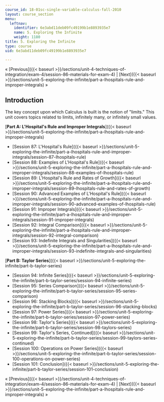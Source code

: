 ```yaml
---
course_id: 18-01sc-single-variable-calculus-fall-2010
layout: course_section
menu:
  leftnav:
    identifier: 6e3abd11deb09fc49199b1e8893935e7
    name: 5. Exploring the Infinite
    weight: 1180
title: 5. Exploring the Infinite
type: course
uid: 6e3abd11deb09fc49199b1e8893935e7

---
```


« [Previous]({{< baseurl >}}/sections/unit-4-techniques-of-integration/exam-4/session-86-materials-for-exam-4) | [Next]({{< baseurl >}}/sections/unit-5-exploring-the-infinite/part-a-lhospitals-rule-and-improper-integrals) »

Introduction
------------

The key concept upon which Calculus is built is the notion of "limits." This unit covers topics related to limits, infinitely many, or infinitely small values.

[**Part A: L'Hospital's Rule and Improper Integrals**]({{< baseurl >}}/sections/unit-5-exploring-the-infinite/part-a-lhospitals-rule-and-improper-integrals)

*   [Session 87: L'Hospital's Rule]({{< baseurl >}}/sections/unit-5-exploring-the-infinite/part-a-lhospitals-rule-and-improper-integrals/session-87-lhospitals-rule)
*   [Session 88: Examples of L'Hospital's Rule]({{< baseurl >}}/sections/unit-5-exploring-the-infinite/part-a-lhospitals-rule-and-improper-integrals/session-88-examples-of-lhospitals-rule)
*   [Session 89: L'Hospital's Rule and Rates of Growth]({{< baseurl >}}/sections/unit-5-exploring-the-infinite/part-a-lhospitals-rule-and-improper-integrals/session-89-lhospitals-rule-and-rates-of-growth)
*   [Session 90: Advanced Examples of L'Hospital's Rule]({{< baseurl >}}/sections/unit-5-exploring-the-infinite/part-a-lhospitals-rule-and-improper-integrals/session-90-advanced-examples-of-lhospitals-rule)
*   [Session 91: Improper Integrals]({{< baseurl >}}/sections/unit-5-exploring-the-infinite/part-a-lhospitals-rule-and-improper-integrals/session-91-improper-integrals)
*   [Session 92: Integral Comparison]({{< baseurl >}}/sections/unit-5-exploring-the-infinite/part-a-lhospitals-rule-and-improper-integrals/session-92-integral-comparison)
*   [Session 93: Indefinite Integrals and Singularities]({{< baseurl >}}/sections/unit-5-exploring-the-infinite/part-a-lhospitals-rule-and-improper-integrals/session-93-indefinite-integrals-and-singularities)

[**Part B: Taylor Series**]({{< baseurl >}}/sections/unit-5-exploring-the-infinite/part-b-taylor-series)

*   [Session 94: Infinite Series]({{< baseurl >}}/sections/unit-5-exploring-the-infinite/part-b-taylor-series/session-94-infinite-series)
*   [Session 95: Series Comparison]({{< baseurl >}}/sections/unit-5-exploring-the-infinite/part-b-taylor-series/session-95-series-comparison)
*   [Session 96: Stacking Blocks]({{< baseurl >}}/sections/unit-5-exploring-the-infinite/part-b-taylor-series/session-96-stacking-blocks)
*   [Session 97: Power Series]({{< baseurl >}}/sections/unit-5-exploring-the-infinite/part-b-taylor-series/session-97-power-series)
*   [Session 98: Taylor's Series]({{< baseurl >}}/sections/unit-5-exploring-the-infinite/part-b-taylor-series/session-98-taylors-series)
*   [Session 99: Taylor's Series, Continued]({{< baseurl >}}/sections/unit-5-exploring-the-infinite/part-b-taylor-series/session-99-taylors-series-continued)
*   [Session 100: Operations on Power Series]({{< baseurl >}}/sections/unit-5-exploring-the-infinite/part-b-taylor-series/session-100-operations-on-power-series)
*   [Session 101: Conclusion]({{< baseurl >}}/sections/unit-5-exploring-the-infinite/part-b-taylor-series/session-101-conclusion)

« [Previous]({{< baseurl >}}/sections/unit-4-techniques-of-integration/exam-4/session-86-materials-for-exam-4) | [Next]({{< baseurl >}}/sections/unit-5-exploring-the-infinite/part-a-lhospitals-rule-and-improper-integrals) »